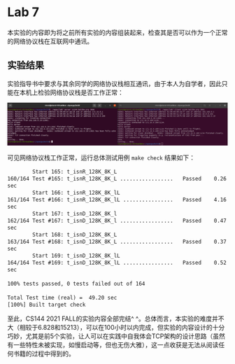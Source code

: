 # Lab 7

本实验的内容即为将之前所有实验的内容组装起来，检查其是否可以作为一个正常的网络协议栈在互联网中通讯。

## 实验结果

实验指导书中要求与其余同学的网络协议栈相互通讯，由于本人为自学者，因此只能在本机上检验网络协议栈是否工作正常：

![lab7_figure1](https://github.com/jlu-xiurui/CS144-2021-FALL/blob/main/figure/lab7_figure1.png)

可见网络协议栈工作正常，运行总体测试用例 `make check` 结果如下：

```
        Start 165: t_isnR_128K_8K_L
160/164 Test #165: t_isnR_128K_8K_L .................   Passed    0.26 sec
        Start 166: t_isnR_128K_8K_lL
161/164 Test #166: t_isnR_128K_8K_lL ................   Passed    4.16 sec
        Start 167: t_isnD_128K_8K_l
162/164 Test #167: t_isnD_128K_8K_l .................   Passed    0.47 sec
        Start 168: t_isnD_128K_8K_L
163/164 Test #168: t_isnD_128K_8K_L .................   Passed    0.37 sec
        Start 169: t_isnD_128K_8K_lL
164/164 Test #169: t_isnD_128K_8K_lL ................   Passed    0.52 sec

100% tests passed, 0 tests failed out of 164

Total Test time (real) =  49.20 sec
[100%] Built target check
```

至此，CS144 2021 FALL的实验内容全部完结^ ^。总体而言，本实验的难度并不大（相较于6.828和15213），可以在100小时以内完成，但实验的内容设计的十分巧妙，尤其是前5个实验，让人可以在实践中自我体会TCP架构的设计思路（虽然有一些特性未被实现，如慢启动等，但也无伤大雅），这一点收获是无法从阅读任何书籍的过程中得到的。

